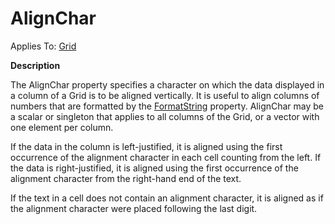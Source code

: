 




<h1 class="heading"><span class="name">AlignChar</span></h1>

Applies To: [Grid](./grid.md)


**Description**


The AlignChar property specifies a character on which the data displayed in a column of a Grid is to be aligned vertically. It is useful to align columns of numbers that are formatted by the [FormatString](formatstring.md) property. AlignChar may be a scalar or singleton that applies to all columns of the Grid, or a vector with one element per column.


If the data in the column is left-justified, it is aligned using the first occurrence of the alignment character in each cell counting from the left. If the data is right-justified, it is aligned using the first occurrence of the alignment character from the right-hand end of the text.


If the text in a cell does not contain an alignment character, it is aligned as if the alignment character were placed following the last digit.



